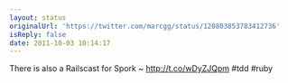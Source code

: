 ```yaml
---
layout: status
originalUrl: 'https://twitter.com/marcgg/status/120803853783412736'
isReply: false
date: 2011-10-03 10:14:17
---
```


There is also a Railscast for Spork ~ http://t.co/wDyZJQpm #tdd #ruby
